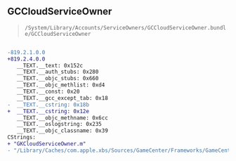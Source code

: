 ## GCCloudServiceOwner

> `/System/Library/Accounts/ServiceOwners/GCCloudServiceOwner.bundle/GCCloudServiceOwner`

```diff

-819.2.1.0.0
+819.2.4.0.0
   __TEXT.__text: 0x152c
   __TEXT.__auth_stubs: 0x280
   __TEXT.__objc_stubs: 0x660
   __TEXT.__objc_methlist: 0xd4
   __TEXT.__const: 0x20
   __TEXT.__gcc_except_tab: 0x18
-  __TEXT.__cstring: 0x18b
+  __TEXT.__cstring: 0x12e
   __TEXT.__objc_methname: 0x6cc
   __TEXT.__oslogstring: 0x235
   __TEXT.__objc_classname: 0x39
CStrings:
+ "GKCloudServiceOwner.m"
- "/Library/Caches/com.apple.xbs/Sources/GameCenter/Frameworks/GameCenterUI/GCCloudServiceOwner/GKCloudServiceOwner.m"

```
